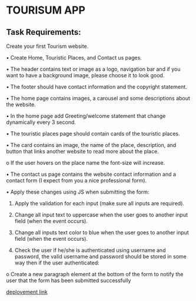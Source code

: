 # TOURISUM APP

## Task Requirements:

Create your first Tourism website.

• Create Home, Touristic Places, and Contact us pages.

• The header contains text or image as a logo, navigation bar and if you want to
have a background image, please choose it to look good.

• The footer should have contact information and the copyright statement.

• The home page contains images, a carousel and some descriptions about the
website.

• In the home page add Greeting/welcome statement that change dynamically
every 3 second.

• The touristic places page should contain cards of the touristic places.

• The card contains an image, the name of the place, description, and button
that links another website to read more about the place.

o If the user hovers on the place name the font-size will increase.

• The contact us page contains the website contact information and a contact
form (I expect from you a nice professional form).

• Apply these changes using JS when submitting the form:

1. Apply the validation for each input (make sure all inputs are required).

2. Change all input text to uppercase when the user goes to another input
   field (when the event occurs).

3. Change all inputs text color to blue when the user goes to another input
   field (when the event occurs).

4. Check the user if he/she is authenticated using username and password,
   the valid username and password should be stored in some way then if the
   user authenticated:

o Create a new paragraph element at the bottom of the form to
notify the user that the form has been submitted successfully

[deployement link](https://ashrf288.github.io/tourism_app/index.html)
